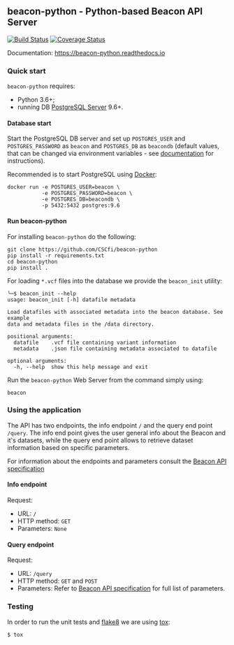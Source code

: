 ## beacon-python - Python-based Beacon API Server

[![Build Status](https://travis-ci.org/CSCfi/beacon-python.svg?branch=master)](https://travis-ci.org/CSCfi/beacon-python)
[![Coverage Status](https://coveralls.io/repos/github/CSCfi/beacon-python/badge.svg?branch=master)](https://coveralls.io/github/CSCfi/beacon-python?branch=master)

Documentation: https://beacon-python.readthedocs.io

### Quick start

`beacon-python` requires:
* Python 3.6+;
* running DB [PostgreSQL Server](https://www.postgresql.org/) 9.6+.

#### Database start

Start the PostgreSQL DB server and set up `POSTGRES_USER` and `POSTGRES_PASSWORD` as `beacon` and `POSTGRES_DB` as `beacondb` (default values, that can be changed via environment variables - see [documentation](https://beacon-python.readthedocs.io) for instructions).

Recommended is to start PostgreSQL using [Docker](https://www.docker.com/):
```shell
docker run -e POSTGRES_USER=beacon \
           -e POSTGRES_PASSWORD=beacon \
           -e POSTGRES_DB=beacondb \
           -p 5432:5432 postgres:9.6
```

#### Run beacon-python

For installing `beacon-python` do the following:

```shell
git clone https://github.com/CSCfi/beacon-python
pip install -r requirements.txt
cd beacon-python
pip install .
```

For loading `*.vcf` files into the database we provide the `beacon_init` utility:
```shell
╰─$ beacon_init --help             
usage: beacon_init [-h] datafile metadata

Load datafiles with associated metadata into the beacon database. See example
data and metadata files in the /data directory.

positional arguments:
  datafile    .vcf file containing variant information
  metadata    .json file containing metadata associated to datafile

optional arguments:
  -h, --help  show this help message and exit
```

Run the `beacon-python` Web Server from the command simply using:
```shell
beacon
```

### Using the application

The API has two endpoints, the info endpoint `/` and the query end point `/query`. The info end point
gives the user general info about the Beacon and it's datasets, while the query end point allows to
retrieve dataset information based on specific parameters.

For information about the endpoints and parameters consult the [Beacon API specification](https://github.com/ga4gh-beacon/specification/blob/develop/beacon.md)

#### Info endpoint

Request:
- URL: `/`
- HTTP method: `GET`
- Parameters: `None`

#### Query endpoint

Request:
- URL: `/query`
- HTTP method: `GET` and `POST`
- Parameters: Refer to [Beacon API specification](https://github.com/ga4gh-beacon/specification/blob/develop/beacon.md) for full list of parameters.

### Testing

In order to run the unit tests and [flake8](http://flake8.pycqa.org/en/latest/) we are using [tox](https://tox.readthedocs.io):
```
$ tox
```
